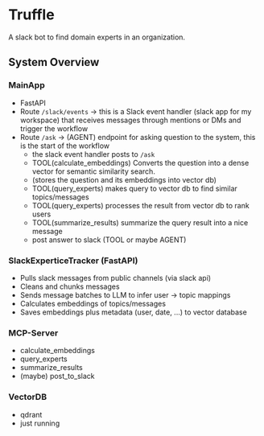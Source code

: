 # Truffle

A slack bot to find domain experts in an organization.

## System Overview

### MainApp
- FastAPI
- Route `/slack/events` -> this is a Slack event handler (slack app for my workspace) that receives messages through mentions or DMs and trigger the workflow
- Route `/ask` -> (AGENT) endpoint for asking question to the system, this is the start of the workflow
  - the slack event handler posts to `/ask`
  - TOOL(calculate_embeddings) Converts the question into a dense vector for semantic similarity search.
  - (stores the question and its embeddings into vector db)
  - TOOL(query_experts) makes query to vector db to find similar topics/messages
  - TOOL(query_experts) processes the result from vector db to rank users
  - TOOL(summarize_results) summarize the query result into a nice message
  - post answer to slack (TOOL or maybe AGENT)

### SlackExperticeTracker (FastAPI)
- Pulls slack messages from public channels (via slack api)
- Cleans and chunks messages
- Sends message batches to LLM to infer user -> topic mappings
- Calculates embeddings of topics/messages
- Saves embeddings plus metadata (user, date, ...) to vector database

### MCP-Server
- calculate_embeddings
- query_experts
- summarize_results
- (maybe) post_to_slack

### VectorDB
- qdrant
- just running
